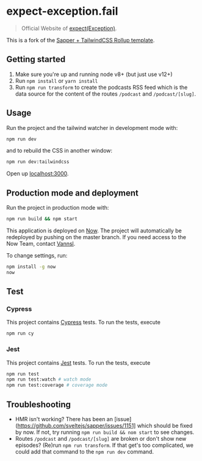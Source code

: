 # expect-exception.fail

> Official Website of [expect(Exception)](https://www.expect-exception.fail/).

This is a fork of the [Sapper + TailwindCSS Rollup template](https://github.com/Vannsl/sapper-tailwindcss-template).

## Getting started

1. Make sure you're up and running node v8+ (but just use v12+)
2. Run `npm install` or `yarn install`
3. Run `npm run transform` to create the podcasts RSS feed which is the data source for the content of the routes `/podcast` and `/podcast/[slug]`.

## Usage

Run the project and the tailwind watcher in development mode with:

```bash
npm run dev
```

and to rebuild the CSS in another window:

```bash
npm run dev:tailwindcss
```

Open up [localhost:3000](http://localhost:3000).

## Production mode and deployment

Run the project in production mode with:

```bash
npm run build && npm start
```

This application is deployed on [Now](https://zeit.co/now). The project will automatically be redeployed by pushing on the master branch. If you need access to the Now Team, contact [Vannsl](mailto:boehner.vanessa@gmail.com).

To change settings, run:

```bash
npm install -g now
now
```

## Test

### Cypress

This project contains [Cypress](https://www.cypress.io/) tests. To run the tests, execute

```bash
npm run cy
```

### Jest

This project contains [Jest](https://jestjs.io/) tests. To run the tests, execute

```bash
npm run test
npm run test:watch # watch mode
npm run test:coverage # coverage mode
```

## Troubleshooting

- HMR isn't working? There has been an [issue](https://github.com/sveltejs/sapper/issues/1151] which should be fixed by now. If not, try running `npm run build && nom start` to see changes.
- Routes `/podcast` and `/podcast/[slug]` are broken or don't show new episodes? (Re)run `npm run transform`. If that get's too complicated, we could add that command to the `npm run dev` command.
